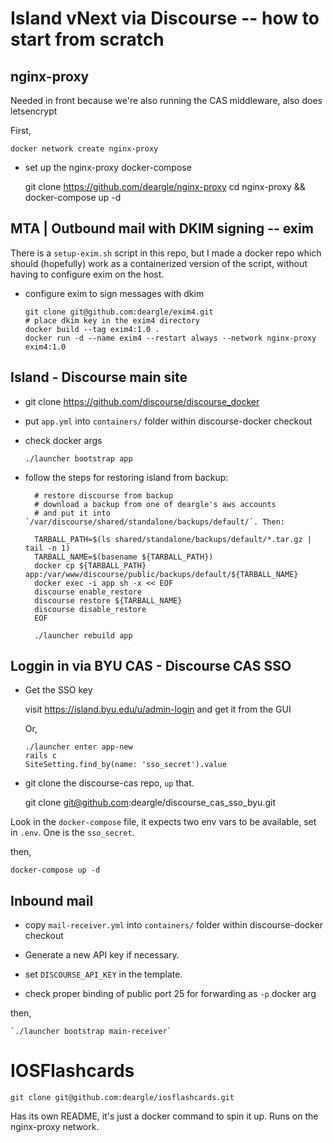 # Island vNext via Discourse -- how to start from scratch

## nginx-proxy

Needed in front because we're also running the CAS middleware, also does letsencrypt

First,

    docker network create nginx-proxy

* set up the nginx-proxy docker-compose

    git clone https://github.com/deargle/nginx-proxy
    cd nginx-proxy && docker-compose up -d

## MTA | Outbound mail with DKIM signing -- exim

There is a `setup-exim.sh` script in this repo, but I made a docker repo which
should (hopefully) work as a containerized version of the script, without having
to configure exim on the host.

* configure exim to sign messages with dkim

      git clone git@github.com:deargle/exim4.git
      # place dkim key in the exim4 directory
      docker build --tag exim4:1.0 .
      docker run -d --name exim4 --restart always --network nginx-proxy exim4:1.0

## Island - Discourse main site

* git clone https://github.com/discourse/discourse_docker
* put `app.yml` into `containers/` folder within discourse-docker checkout
* check docker args

      ./launcher bootstrap app

* follow the steps for restoring island from backup:

        # restore discourse from backup
        # download a backup from one of deargle's aws accounts
        # and put it into `/var/discourse/shared/standalone/backups/default/`. Then:

        TARBALL_PATH=$(ls shared/standalone/backups/default/*.tar.gz | tail -n 1)
        TARBALL_NAME=$(basename ${TARBALL_PATH})
        docker cp ${TARBALL_PATH} app:/var/www/discourse/public/backups/default/${TARBALL_NAME}
        docker exec -i app sh -x << EOF
        discourse enable_restore
        discourse restore ${TARBALL_NAME}
        discourse disable_restore
        EOF

        ./launcher rebuild app



## Loggin in via BYU CAS - Discourse CAS SSO

* Get the SSO key

  visit https://island.byu.edu/u/admin-login and get it from the GUI

  Or,

      ./launcher enter app-new
      rails c
      SiteSetting.find_by(name: 'sso_secret').value

* git clone the discourse-cas repo, `up` that.

    git clone git@github.com:deargle/discourse_cas_sso_byu.git

Look in the `docker-compose` file, it expects two env vars to be available,
set in `.env`. One is the `sso_secret`.

then,

    docker-compose up -d


## Inbound mail

* copy `mail-receiver.yml` into `containers/` folder within discourse-docker checkout

* Generate a new API key if necessary.
* set `DISCOURSE_API_KEY` in the template.
* check proper binding of public port 25 for forwarding as `-p` docker arg

then,

    `./launcher bootstrap main-receiver`


# IOSFlashcards

    git clone git@github.com:deargle/iosflashcards.git

Has its own README, it's just a docker command to spin it up.
Runs on the nginx-proxy network.
